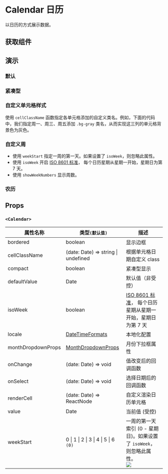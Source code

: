 # Calendar 日历

以日历的方式展示数据。

## 获取组件

<!--{include:<import-guide>}-->

## 演示

### 默认

<!--{include:`basic.md`}-->

### 紧凑型

<!--{include:`compact.md`}-->

### 自定义单元格样式

使用 `cellClassName` 函数指定各单元格添加的自定义类名。例如，下面的代码中，我们指定周一、周三、周五添加 `.bg-gray` 类名，从而实现这三列的单元格背景色为灰色。

<!--{include:`custom-cell.md`}-->

### 自定义周

<!--{include:`week-start.md`}-->

- 使用 `weekStart` 指定一周的第一天。如果设置了 `isoWeek`，则忽略此属性。
- 使用 `isoWeek` 开启 [ISO 8601 标准][ISO-8601]， 每个日历星期从星期一开始，星期日为第 7 天。
- 使用 `showWeekNumbers` 显示周数。

### 农历

<!--{include:`lunar.md`}-->

## Props

### `<Calendar>`

| 属性名称           | 类型`(默认值)`                                       | 描述                                                                                |
| ------------------ | ---------------------------------------------------- | ----------------------------------------------------------------------------------- |
| bordered           | boolean                                              | 显示边框                                                                            |
| cellClassName      | (date: Date) => string \| undefined                  | 根据单元格日期自定义 class                                                          |
| compact            | boolean                                              | 紧凑型显示                                                                          |
| defaultValue       | Date                                                 | 默认值（非受控）                                                                    |
| isoWeek            | boolean                                              | [ISO 8601 标准][ISO-8601]， 每个日历星期从星期一开始，星期日为第 7 天               |
| locale             | [DateTimeFormats](/zh/guide/i18n/#date-time-formats) | 本地化配置                                                                          |
| monthDropdownProps | [MonthDropdownProps][month-dropdown-props]           | 月份下拉框属性                                                                      |
| onChange           | (date: Date) => void                                 | 值改变后的回调函数                                                                  |
| onSelect           | (date: Date) => void                                 | 选择日期后的回调函数                                                                |
| renderCell         | (date: Date) => ReactNode                            | 自定义渲染日历单元格                                                                |
| value              | Date                                                 | 当前值 (受控)                                                                       |
| weekStart          | 0 \| 1 \| 2 \| 3 \| 4 \| 5 \| 6 `(0)`                | 一周的第一天索引 (0 - 星期日)。如果设置了 `isoWeek`，则忽略此属性。<br/>![][5.62.0] |

<!--{include:(_common/types/month-dropdown-props.md)}-->

[month-dropdown-props]: #code-ts-month-dropdown-props-code
[ISO-8601]: https://en.wikipedia.org/wiki/ISO_week_date
[5.62.0]: https://img.shields.io/badge/>=-v5.62.0-blue
